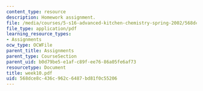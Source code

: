 ```yaml
---
content_type: resource
description: Homework assignment.
file: /media/courses/5-s16-advanced-kitchen-chemistry-spring-2002/568dce8c436c962c6487bd81f0c55206_week10.pdf
file_type: application/pdf
learning_resource_types:
- Assignments
ocw_type: OCWFile
parent_title: Assignments
parent_type: CourseSection
parent_uid: b0d79be5-e1af-c89f-ee76-86a05fe6af73
resourcetype: Document
title: week10.pdf
uid: 568dce8c-436c-962c-6487-bd81f0c55206
---
```

